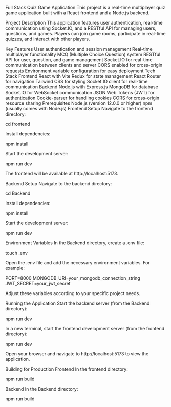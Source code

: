Full Stack Quiz Game Application
This project is a real-time multiplayer quiz game application built with a React frontend and a Node.js backend.

Project Description
This application features user authentication, real-time communication using Socket.IO, and a RESTful API for managing users, questions, and games. Players can join game rooms, participate in real-time quizzes, and interact with other players.

Key Features
User authentication and session management
Real-time multiplayer functionality
MCQ (Multiple Choice Question) system
RESTful API for user, question, and game management
Socket.IO for real-time communication between clients and server
CORS enabled for cross-origin requests
Environment variable configuration for easy deployment
Tech Stack
Frontend
React with Vite
Redux for state management
React Router for navigation
Tailwind CSS for styling
Socket.IO client for real-time communication
Backend
Node.js with Express.js
MongoDB for database
Socket.IO for WebSocket communication
JSON Web Tokens (JWT) for authentication
Cookie-parser for handling cookies
CORS for cross-origin resource sharing
Prerequisites
Node.js (version 12.0.0 or higher)
npm (usually comes with Node.js)
Frontend Setup
Navigate to the frontend directory:

cd frontend

Install dependencies:

npm install

Start the development server:

npm run dev

The frontend will be available at http://localhost:5173.

Backend Setup
Navigate to the backend directory:

cd Backend

Install dependencies:

npm install

Start the development server:

npm run dev

Environment Variables
In the Backend directory, create a .env file:

touch .env

Open the .env file and add the necessary environment variables. For example:

PORT=8000 MONGODB_URI=your_mongodb_connection_string JWT_SECRET=your_jwt_secret

Adjust these variables according to your specific project needs.

Running the Application
Start the backend server (from the Backend directory):

npm run dev

In a new terminal, start the frontend development server (from the frontend directory):

npm run dev

Open your browser and navigate to http://localhost:5173 to view the application.

Building for Production
Frontend
In the frontend directory:

npm run build

Backend
In the Backend directory:

npm run build

